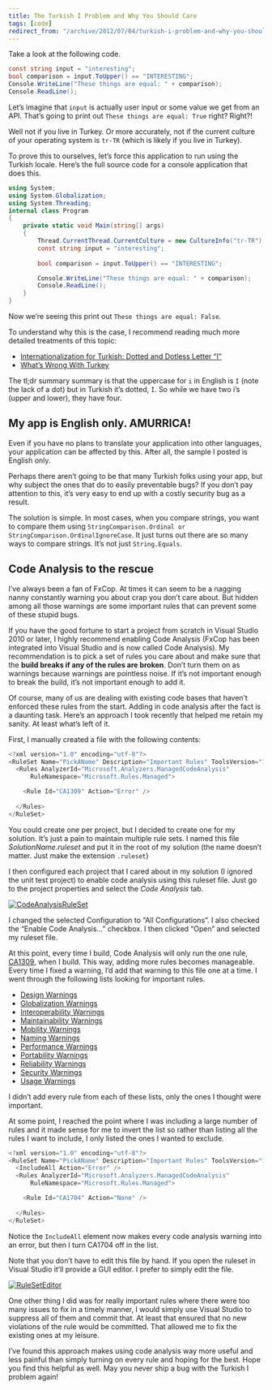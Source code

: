 ```yaml
---
title: The Turkish İ Problem and Why You Should Care
tags: [code]
redirect_from: "/archive/2012/07/04/turkish-i-problem-and-why-you-should-care.aspx/"
---
```


Take a look at the following code.

```csharp
const string input = "interesting";
bool comparison = input.ToUpper() == "INTERESTING";
Console.WriteLine("These things are equal: " + comparison);
Console.ReadLine();
```

Let’s imagine that `input` is actually user input or some value we get from an API. That’s going to print out `These things are equal: True` right? Right?!

Well not if you live in Turkey. Or more accurately, not if the current culture of your operating system is `tr-TR` (which is likely if you live in Turkey).

To prove this to ourselves, let’s force this application to run using the Turkish locale. Here’s the full source code for a console
application that does this.

```csharp
using System;
using System.Globalization;
using System.Threading;
internal class Program
{
    private static void Main(string[] args)
    {      
        Thread.CurrentThread.CurrentCulture = new CultureInfo("tr-TR");
        const string input = "interesting";
        
        bool comparison = input.ToUpper() == "INTERESTING";

        Console.WriteLine("These things are equal: " + comparison);
        Console.ReadLine();
    }
}
```

Now we’re seeing this print out `These things are equal: False`.

To understand why this is the case, I recommend reading much more detailed treatments of this topic:

-   [Internationalization for Turkish: Dotted and Dotless Letter “I”](http://www.i18nguy.com/unicode/turkish-i18n.html "Internationalization Guy on Turkish I")
-   [What’s Wrong With Turkey](http://www.codinghorror.com/blog/2008/03/whats-wrong-with-turkey.html "What's Wrong With Turkey")

The tl;dr summary summary is that the uppercase for `i` in English is `I` (note the lack of a dot) but in Turkish it’s dotted, `İ`. So while we have two i’s (upper and lower), they have four.

My app is English only. AMURRICA!
---------------------------------

Even if you have no plans to translate your application into other languages, your application can be affected by this. After all, the
sample I posted is English only.

Perhaps there aren’t going to be that many Turkish folks using your app, but why subject the ones that do to easily preventable bugs? If you don’t pay attention to this, it’s very easy to end up with a costly security bug as a result.

The solution is simple. In most cases, when you compare strings, you want to compare them using
`StringComparison.Ordinal or StringComparison.OrdinalIgnoreCase`. It just turns out there are so many ways to compare strings. It’s not just `String.Equals`.

Code Analysis to the rescue
---------------------------

I’ve always been a fan of FxCop. At times it can seem to be a nagging nanny constantly warning you about crap you don’t care about. But hidden among all those warnings are some important rules that can prevent some of these stupid bugs.

If you have the good fortune to start a project from scratch in Visual Studio 2010 or later, I highly recommend enabling Code Analysis (FxCop has been integrated into Visual Studio and is now called Code Analysis). My recommendation is to pick a set of rules you care about and make sure that the **build breaks if any of the rules are broken**. Don’t turn them on as warnings because warnings are pointless noise. If it’s not important enough to break the build, it’s not important enough to add
it.

Of course, many of us are dealing with existing code bases that haven’t enforced these rules from the start. Adding in code analysis after the fact is a daunting task. Here’s an approach I took recently that helped me retain my sanity. At least what’s left of it.

First, I manually created a file with the following contents:

```csharp
<?xml version="1.0" encoding="utf-8"?>
<RuleSet Name="PickAName" Description="Important Rules" ToolsVersion="10.0">
  <Rules AnalyzerId="Microsoft.Analyzers.ManagedCodeAnalysis"
      RuleNamespace="Microsoft.Rules.Managed">

    <Rule Id="CA1309" Action="Error" />    
  
  </Rules>
</RuleSet>
```

You could create one per project, but I decided to create one for my solution. It’s just a pain to maintain multiple rule sets. I named this file *SolutionName.ruleset* and put it in the root of my solution (the name doesn’t matter. Just make the extension `.ruleset`)

I then configured each project that I cared about in my solution (I ignored the unit test project) to enable code analysis using this
ruleset file. Just go to the project properties and select the *Code Analysis* tab.

[![CodeAnalysisRuleSet](https://haacked.com/images/haacked_com/WindowsLiveWriter/70bb1ffd73a5_C2A0/CodeAnalysisRuleSet_thumb.png "CodeAnalysisRuleSet")](https://haacked.com/images/haacked_com/WindowsLiveWriter/70bb1ffd73a5_C2A0/CodeAnalysisRuleSet_2.png)

I changed the selected Configuration to “All Configurations”. I also checked the “Enable Code Analysis…” checkbox. I then clicked “Open” and selected my ruleset file.

At this point, every time I build, Code Analysis will only run the one rule, [CA1309](http://msdn.microsoft.com/en-us/library/bb385972.aspx "Use ordinal StringComparison"), when I build. This way, adding more rules becomes manageable. Every time I fixed a warning, I’d add that warning to this file one at a time. I
went through the following lists looking for important rules.

-   [Design Warnings](http://msdn.microsoft.com/en-us/library/ms182125 "Code Analysis Design Rules")
-   [Globalization Warnings](http://msdn.microsoft.com/en-us/library/ms182184 "Code Analysis Globalization Rules")
-   [Interoperability Warnings](http://msdn.microsoft.com/en-us/library/ms182193 "Code Analysis Interoperability Rules")
-   [Maintainability Warnings](http://msdn.microsoft.com/en-us/library/ms182211 "Code Analysis Maintainability Rules")
-   [Mobility Warnings](http://msdn.microsoft.com/en-us/library/ms182218 "Code Analysis Mobility Rules")
-   [Naming Warnings](http://msdn.microsoft.com/en-us/library/ms182232 "Code Analysis Naming Rules")
-   [Performance Warnings](http://msdn.microsoft.com/en-us/library/ms182260 "Code Analysis Performance Rules")
-   [Portability Warnings](http://msdn.microsoft.com/en-us/library/ms182282 "Code Analysis Portability Rules")
-   [Reliability Warnings](http://msdn.microsoft.com/en-us/library/ms182287 "Code Analysis Reliability Rules")
-   [Security Warnings](http://msdn.microsoft.com/en-us/library/ms182296 "Code Analysis Security Rules")
-   [Usage Warnings](http://msdn.microsoft.com/en-us/library/ms182324 "Code Analysis Usage Rules")

I didn’t add every rule from each of these lists, only the ones I thought were important.

At some point, I reached the point where I was including a large number of rules and it made sense for me to invert the list so rather than listing all the rules I want to include, I only listed the ones I wanted to exclude.

```csharp
<?xml version="1.0" encoding="utf-8"?>
<RuleSet Name="PickAName" Description="Important Rules" ToolsVersion="10.0">
  <IncludeAll Action="Error" />
  <Rules AnalyzerId="Microsoft.Analyzers.ManagedCodeAnalysis"
      RuleNamespace="Microsoft.Rules.Managed">

    <Rule Id="CA1704" Action="None" />    
  
  </Rules>
</RuleSet>
```

Notice the `IncludeAll` element now makes every code analysis warning into an error, but then I turn CA1704 off in the list.

Note that you don’t have to edit this file by hand. If you open the ruleset in Visual Studio it’ll provide a GUI editor. I prefer to simply edit the file.

[![RuleSetEditor](https://haacked.com/images/haacked_com/WindowsLiveWriter/70bb1ffd73a5_C2A0/RuleSetEditor_thumb.png "RuleSetEditor")](https://haacked.com/images/haacked_com/WindowsLiveWriter/70bb1ffd73a5_C2A0/RuleSetEditor_2.png)

One other thing I did was for really important rules where there were too many issues to fix in a timely manner, I would simply use Visual Studio to suppress all of them and commit that. At least that ensured that no new violations of the rule would be committed. That allowed me to fix the existing ones at my leisure.

I’ve found this approach makes using code analysis way more useful and less painful than simply turning on every rule and hoping for the best. Hope you find this helpful as well. May you never ship a bug with the Turkish I problem again!
